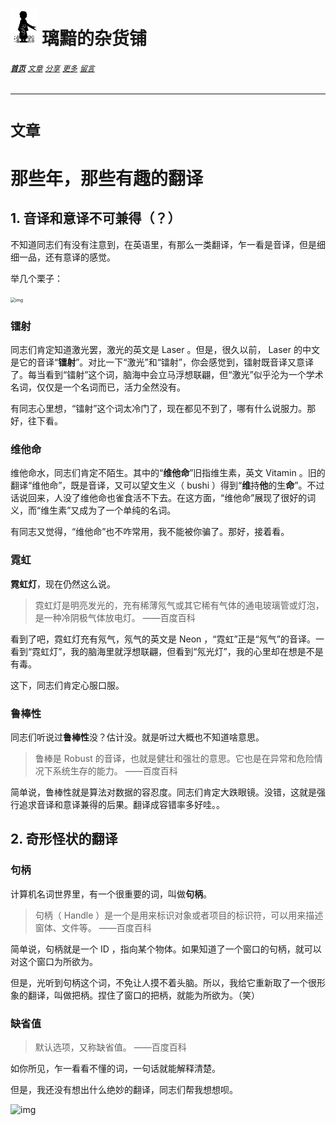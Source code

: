 # [<img src="图标.png" alt="Logo" style="zoom:7%;" />](index.html) 璃黯的杂货铺

###### **[`首页`](index.html)**		[`文章`](文章.html)		[`分享`](分享.html)		[`更多`](更多.html)		[`留言`](留言.html)

---

# `文章`

# 那些年，那些有趣的翻译

## 1. 音译和意译不可兼得（？）

不知道同志们有没有注意到，在英语里，有那么一类翻译，乍一看是音译，但是细细一品，还有意译的感觉。

举几个栗子：

<img src="https://dl4.weshineapp.com/gif/20170703/7095ecb405a142ad26e08973281922d7.gif?f=micro_5qCX5a2Q" alt="img" style="zoom: 50%;" />

### 镭射

同志们肯定知道激光罢，激光的英文是 Laser 。但是，很久以前， Laser 的中文是它的音译“**镭射**”。对比一下“激光”和“镭射”，你会感觉到，镭射既音译又意译了。每当看到“镭射”这个词，脑海中会立马浮想联翩，但“激光”似乎沦为一个学术名词，仅仅是一个名词而已，活力全然没有。

有同志心里想，“镭射”这个词太冷门了，现在都见不到了，哪有什么说服力。那好，往下看。

### 维他命

维他命水，同志们肯定不陌生。其中的“**维他命**”旧指维生素，英文 Vitamin 。旧的翻译“维他命”，既是音译，又可以望文生义（ bushi ）得到“**维**持**他**的生**命**”。不过话说回来，人没了维他命也雀食活不下去。在这方面，“维他命”展现了很好的词义，而“维生素”又成为了一个单纯的名词。

有同志又觉得，“维他命”也不咋常用，我不能被你骗了。那好，接着看。

### 霓虹

**霓虹灯**，现在仍然这么说。

> 霓虹灯是明亮发光的，充有稀薄氖气或其它稀有气体的通电玻璃管或灯泡，是一种冷阴极气体放电灯。 ——百度百科

看到了吧，霓虹灯充有氖气，氖气的英文是 Neon ，“霓虹”正是“氖气”的音译。一看到“霓虹灯”，我的脑海里就浮想联翩，但看到“氖光灯”，我的心里却在想是不是有毒。

这下，同志们肯定心服口服。

### 鲁棒性

同志们听说过**鲁棒性**没？估计没。就是听过大概也不知道啥意思。

> 鲁棒是 Robust 的音译，也就是健壮和强壮的意思。它也是在异常和危险情况下系统生存的能力。 ——百度百科

简单说，鲁棒性就是算法对数据的容忍度。同志们肯定大跌眼镜。没错，这就是强行追求音译和意译兼得的后果。翻译成容错率多好哇。。

## 2. 奇形怪状的翻译

### 句柄

计算机名词世界里，有一个很重要的词，叫做**句柄**。

> 句柄（ Handle ）是一个是用来标识对象或者项目的标识符，可以用来描述窗体、文件等。 ——百度百科

简单说，句柄就是一个 ID ，指向某个物体。如果知道了一个窗口的句柄，就可以对这个窗口为所欲为。

但是，光听到句柄这个词，不免让人摸不着头脑。所以，我给它重新取了一个很形象的翻译，叫做把柄。捏住了窗口的把柄，就能为所欲为。（笑）

### 缺省值

> 默认选项，又称缺省值。 ——百度百科

如你所见，乍一看看不懂的词，一句话就能解释清楚。

但是，我还没有想出什么绝妙的翻译，同志们帮我想想呗。

![img](https://dl4.weshineapp.com/gif/20171213/cb6bbfb56a712b00a0faeffba4801aeb.gif?f=micro_)